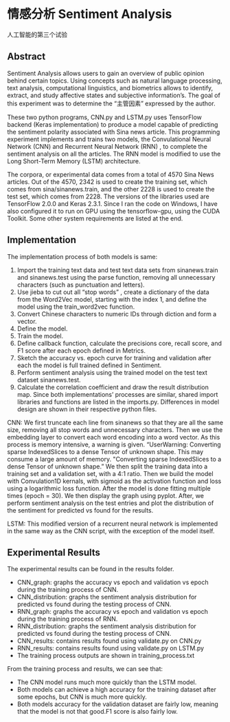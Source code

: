 # 情感分析 Sentiment Analysis

人工智能的第三个试验

## Abstract
Sentiment Analysis allows users to gain an overview of public opinion behind certain topics. Using concepts such as natural language processing, text analysis, computational linguistics, and biometrics allows to identify, extract, and study affective states and subjective information’s.  The goal of this experiment was to determine the “主管因素” expressed by the author. 

These two python programs, CNN.py and LSTM.py uses TensorFlow backend (Keras implementation)  to produce a model capable of predicting the sentiment polarity associated with Sina news article. This programming experiment implements and trains two models, the Convulational Neural Network (CNN) and Recurrent Neural Network (RNN) , to complete the sentiment analysis on all the articles. The RNN model is modified to use the Long Short-Term Memory (LSTM) architecture. 

The corpora, or experimental data comes from a total of 4570 Sina News articles. Out of the 4570, 2342 is used to create the training set, which comes from sina/sinanews.train, and the other 2228 is used to create the test set, which comes from 2228. The versions of the libraries used are TensorFlow 2.0.0 and Keras 2.3.1. Since I ran the code on Windows, I have also configured it to run on GPU using the tensorflow-gpu, using the CUDA Toolkit. Some other system requirements are listed at the end.

## Implementation

The implementation process of both models is same:
1.  Import the training text data and test text data sets from sinanews.train and sinanews.test using the parse function, removing all unnecessary characters (such as punctuation and letters). 
2.	Use jieba to cut out all “stop words” , create a dictionary of the data from the Word2Vec model, starting with the index 1, and define the model using the train_word2vec function. 
3.	Convert Chinese characters to numeric IDs through diction and form a vector.
4.	Define the model.
5.	Train the model.
6.	Define callback function, calculate the precisions core, recall score, and F1 score after each epoch defined in Metrics.
7.	Sketch the accuracy vs. epoch curve for training and validation after each the model is full trained defined in Sentiment.
8.	Perform sentiment analysis using the trained model on the test text dataset sinanews.test.
9.	Calculate the correlation coefficient and draw the result distribution map.
Since both implementations’ processes are similar, shared import libraries and functions are listed in the imports.py.  Differences in model design are shown in their respective python files. 

CNN: 
We first truncate each line from sinanews so that they are all the same size, removing all stop words and unnecessary characters.  Then we use the embedding layer to convert each word encoding into a word vector. As this process is memory intensive, a warning is given. “UserWarning: Converting sparse IndexedSlices to a dense Tensor of unknown shape. This may consume a large amount of memory. "Converting sparse IndexedSlices to a dense Tensor of unknown shape.”  We then split the training data into a training set and a validation set, with a 4:1 ratio. Then we build the model with Convulation1D kernals, with sigmoid as the activation function and loss using a logarithmic loss function.  After the model is done fitting multiple times (epoch = 30). We then display the graph using pyplot. After, we perform sentiment analysis on the test entries and plot the distribution of the sentiment for predicted vs found for the results.

LSTM: 
This modified version of a recurrent neural network is implemented in the same way as the CNN script, with the exception of the model itself. 



## Experimental Results
The experimental results can be found in the results folder. 

- CNN_graph: graphs the accuracy vs epoch and validation vs epoch during the training process of CNN. 
- CNN_distribution: graphs the sentiment analysis distribution for predicted vs found during the testing process of CNN.
- RNN_graph: graphs the accuracy vs epoch and validation vs epoch during the training process of RNN.
- RNN_distribution: graphs the sentiment analysis distribution for predicted vs found during the testing process of CNN.
- CNN_results: contains results found using validate.py on CNN.py
- RNN_results: contains results found using validate.py on LSTM.py
- The training process outputs are shown in training_process.txt 

From the training process and results, we can see that: 
- The CNN model runs much more quickly than the LSTM model.
- Both models can achieve a high accuracy for the training dataset after some epochs, but CNN is much more quickly.
- Both models accuracy for the validation dataset are fairly low, meaning that the model is not that good.F1 score is also fairly low.


